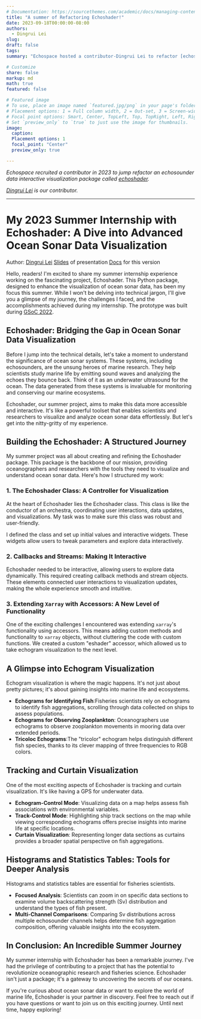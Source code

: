 ```yaml
---
# Documentation: https://sourcethemes.com/academic/docs/managing-content/
title: "A summer of Refactoring Echoshader!"
date: 2023-09-18T00:00:00-08:00
authors:
  - Dingrui Lei
slug:
draft: false
tags:
summary: "Echospace hosted a contributor-Dingrui Lei to refactor [echoshader](https://github.com/OSOceanAcoustics/echoshader), a package for interactive visualization of echosounder data."  

# Customize
share: false
markup: md
math: true
featured: false

# Featured image
# To use, place an image named `featured.jpg/png` in your page's folder.
# Placement options: 1 = Full column width, 2 = Out-set, 3 = Screen-width
# Focal point options: Smart, Center, TopLeft, Top, TopRight, Left, Right, BottomLeft, Bottom, BottomRight
# Set `preview_only` to `true` to just use the image for thumbnails.
image:
  caption:
  Placement options: 1
  focal_point: "Center"
  preview_only: true

---
```


_Echospace recruited a contributor in 2023 to jump refactor an echosounder data interactive visualization package called [echoshader](https://github.com/OSOceanAcoustics/echoshader)._

_[Dingrui Lei](https://github.com/ldr426) is our contributor._

-------------------------------
# My 2023 Summer Internship with Echoshader: A Dive into Advanced Ocean Sonar Data Visualization
Author: [Dingrui Lei](mailto:leidingrui426@gmail.com)
[Slides](https://docs.google.com/presentation/d/1HmL2-luVmA9T5HfS3L1kBu8c7dDHo75znwaS-8YlTSE/edit#slide=id.p) of presentation 
[Docs](https://echoshader--140.org.readthedocs.build/en/140/intro.html)  for this version

Hello, readers! I'm excited to share my summer internship experience working on the fascinating project, Echoshader. This Python package, designed to enhance the visualization of ocean sonar data, has been my focus this summer. While I won't be delving into technical jargon, I'll give you a glimpse of my journey, the challenges I faced, and the accomplishments achieved during my internship. The prototype was built during [GSoC 2022](https://summerofcode.withgoogle.com/programs/2022/organizations/ioos).

## Echoshader: Bridging the Gap in Ocean Sonar Data Visualization

Before I jump into the technical details, let's take a moment to understand the significance of ocean sonar systems. These systems, including echosounders, are the unsung heroes of marine research. They help scientists study marine life by emitting sound waves and analyzing the echoes they bounce back. Think of it as an underwater ultrasound for the ocean. The data generated from these systems is invaluable for monitoring and conserving our marine ecosystems.

Echoshader, our summer project, aims to make this data more accessible and interactive. It's like a powerful toolset that enables scientists and researchers to visualize and analyze ocean sonar data effortlessly. But let's get into the nitty-gritty of my experience.

## Building the Echoshader: A Structured Journey

My summer project was all about creating and refining the Echoshader package. This package is the backbone of our mission, providing oceanographers and researchers with the tools they need to visualize and understand ocean sonar data. Here's how I structured my work:

### 1. The Echoshader Class: A Controller for Visualization

At the heart of Echoshader lies the Echoshader class. This class is like the conductor of an orchestra, coordinating user interactions, data updates, and visualizations. My task was to make sure this class was robust and user-friendly.

I defined the class and set up initial values and interactive widgets. These widgets allow users to tweak parameters and explore data interactively.

### 2. Callbacks and Streams: Making It Interactive

Echoshader needed to be interactive, allowing users to explore data dynamically. This required creating callback methods and stream objects. These elements connected user interactions to visualization updates, making the whole experience smooth and intuitive.

### 3. Extending `Xarray` with Accessors: A New Level of Functionality

One of the exciting challenges I encountered was extending `xarray`'s functionality using accessors. This means adding custom methods and functionality to `xarray` objects, without cluttering the code with custom functions. We created a custom "eshader" accessor, which allowed us to take echogram visualization to the next level.

## A Glimpse into Echogram Visualization

Echogram visualization is where the magic happens. It's not just about pretty pictures; it's about gaining insights into marine life and ecosystems.

-   **Echograms for Identifying Fish**:Fisheries scientists rely on echograms to identify fish aggregations, scrolling through data collected on ships to assess populations.
-   **Echograms for Observing Zooplankton**: Oceanographers use echograms to observe zooplankton movements in mooring data over extended periods.
-   **Tricoloc Echograms**:The "tricolor" echogram helps distinguish different fish species, thanks to its clever mapping of three frequencies to RGB colors.

## Tracking and Curtain Visualization

One of the most exciting aspects of Echoshader is tracking and curtain visualization. It's like having a GPS for underwater data.

-   **Echogram-Control Mode**: Visualizing data on a map helps assess fish associations with environmental variables.
-   **Track-Control Mode**: Highlighting ship track sections on the map while viewing corresponding echograms offers precise insights into marine life at specific locations.
-   **Curtain Visualization**: Representing longer data sections as curtains provides a broader spatial perspective on fish aggregations.

## Histograms and Statistics Tables: Tools for Deeper Analysis

Histograms and statistics tables are essential for fisheries scientists.

-   **Focused Analysis**: Scientists can zoom in on specific data sections to examine volume backscattering strength (Sv) distribution and understand the types of fish present.
-   **Multi-Channel Comparisons**: Comparing Sv distributions across multiple echosounder channels helps determine fish aggregation composition, offering valuable insights into the ecosystem.

## In Conclusion: An Incredible Summer Journey

My summer internship with Echoshader has been a remarkable journey. I've had the privilege of contributing to a project that has the potential to revolutionize oceanographic research and fisheries science. Echoshader isn't just a package; it's a gateway to uncovering the secrets of our oceans.

If you're curious about ocean sonar data or want to explore the world of marine life, Echoshader is your partner in discovery. Feel free to reach out if you have questions or want to join us on this exciting journey. Until next time, happy exploring!
